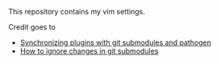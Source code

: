 This repository contains my vim settings.

Credit goes to
* [Synchronizing plugins with git submodules and pathogen](http://vimcasts.org/episodes/synchronizing-plugins-with-git-submodules-and-pathogen/)
* [How to ignore changes in git submodules](http://www.nils-haldenwang.de/frameworks-and-tools/git/how-to-ignore-changes-in-git-submodules)
